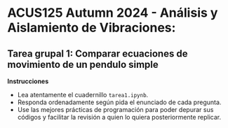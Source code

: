 # ACUS125 Autumn 2024 - Análisis y Aislamiento de Vibraciones: 
## Tarea grupal 1: Comparar ecuaciones de movimiento de un pendulo simple

**Instrucciones**

- Lea atentamente el cuadernillo `tarea1.ipynb`.
- Responda ordenadamente según pida el enunciado de cada pregunta.
- Use las mejores prácticas de programación para poder depurar sus códigos y facilitar la revisión a quien lo quiera posteriormente replicar.
